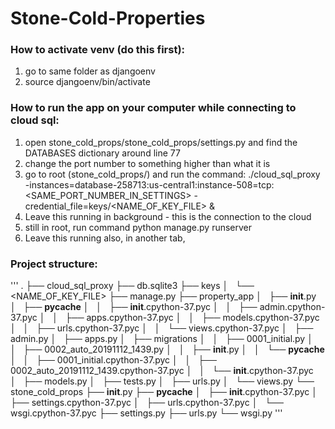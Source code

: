 # Stone-Cold-Properties


### How to activate venv (do this first):
  1. go to same folder as djangoenv
  2. source djangoenv/bin/activate

### How to run the app on your computer while connecting to cloud sql:
  1. open stone_cold_props/stone_cold_props/settings.py and find the DATABASES dictionary around line 77
  2. change the port number to something higher than what it is
  3. go to root (stone_cold_props/) and run the command:
      ./cloud_sql_proxy -instances=database-258713:us-central1:instance-508=tcp:<SAME_PORT_NUMBER_IN_SETTINGS> -credential_file=keys/<NAME_OF_KEY_FILE> &
  4. Leave this running in background - this is the connection to the cloud
  5. still in root, run command python manage.py runserver
  6. Leave this running also, in another tab, 
  
### Project structure:
'''
.
├── cloud_sql_proxy
├── db.sqlite3
├── keys
│   └── <NAME_OF_KEY_FILE>
├── manage.py
├── property_app
│   ├── __init__.py
│   ├── __pycache__
│   │   ├── __init__.cpython-37.pyc
│   │   ├── admin.cpython-37.pyc
│   │   ├── apps.cpython-37.pyc
│   │   ├── models.cpython-37.pyc
│   │   ├── urls.cpython-37.pyc
│   │   └── views.cpython-37.pyc
│   ├── admin.py
│   ├── apps.py
│   ├── migrations
│   │   ├── 0001_initial.py
│   │   ├── 0002_auto_20191112_1439.py
│   │   ├── __init__.py
│   │   └── __pycache__
│   │       ├── 0001_initial.cpython-37.pyc
│   │       ├── 0002_auto_20191112_1439.cpython-37.pyc
│   │       └── __init__.cpython-37.pyc
│   ├── models.py
│   ├── tests.py
│   ├── urls.py
│   └── views.py
└── stone_cold_props
    ├── __init__.py
    ├── __pycache__
    │   ├── __init__.cpython-37.pyc
    │   ├── settings.cpython-37.pyc
    │   ├── urls.cpython-37.pyc
    │   └── wsgi.cpython-37.pyc
    ├── settings.py
    ├── urls.py
    └── wsgi.py
'''
